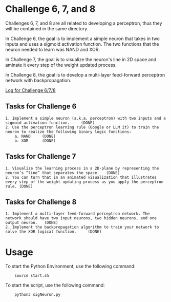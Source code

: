 # Challenge 6, 7, and 8

Challenges 6, 7, and 8 are all related to developing a perceptron, thus they will be contained in the same directory.

In Challenge 6, the goal is to implement a simple neuron that takes in two inputs and uses a sigmoid activation function. The two functions that the neuron needed to learn was NAND and XOR.

In Challenge 7, the goal is to visualize the neuron's line in 2D space and aminate it every step of the weight updated process.

In Challenge 8, the goal is to develop a multi-layer feed-forward perceptron network with backpropagation.

[Log for Challenge 6/7/8](https://docs.google.com/document/d/1fHLvWTa1VuwOcmNT2DHk5nrVDTTodrpD6BzS71KGAKU/edit?usp=sharing)

## Tasks for Challenge 6
    1. Implement a simple neuron (a.k.a. perceptron) with two inputs and a sigmoid activation function.     (DONE)
    2. Use the perceptron learning rule (Google or LLM it) to train the neuron to realize the following binary logic functions:
        a. NAND     (DONE)
        b. XOR      (DONE)

## Tasks for Challenge 7
    1. Visualize the learning process in a 2D-plane by representing the neuron’s “line” that separates the space.   (DONE)
    2. You can turn that in an animated visualization that illustrates every step of the weight updating process as you apply the perceptron rule. (DONE)


## Tasks for Challenge 8
    1. Implement a multi-layer feed-forward perceptron network. The network should have two input neurons, two hidden neurons, and one output neuron.   (DONE)
    2. Implement the backpropagation algorithm to train your network to solve the XOR logical function.     (DONE)

# Usage

To start the Python Environment, use the following command:

        source start.sh

To start the script, use the following command:

        python3 sigNeuron.py

<!---
# Summary for Challenge 6/7/8

In this challenge, I was able to produce a working sigmoid neuron model in Python that can be instantiated for a single neuron, or with multiple layers of neurons. The two functions that were learned by the neurons was a NAND and a XOR function.

## Research

My knowledge in modeling neurons was still very to me. So prior to me going into the challenges right away, I first asked the LLM the following prompt:

    What is the sigmoid function that is used to model neurons?

![image](https://github.com/user-attachments/assets/89b14387-960c-4e53-aa42-5a26d7d9203c)

Based on the information provided, the sigmoid function has the following characteristics:

1. Any real-value input can be passed to the function.
2. Provides a value from 0 to 1, useful for binrary classification
3. Also, the function only contains 2 major computations: a division and a exponential computation.

From what I learned in class, neural networks are able to process any kind of input and produce an output from it. Since any real-value input can be passed to a sigmoid function, it fulfills this requirement. Also, the use of an output between 0 and 1 seems useful for the learning of gates since they provide an expected result that is either 1 or 0.

It is also good to look at the computations of the function which contain a division and exponential operation. This may be a heavy computation to perform on hardware, as it would require the use of a FPU to operate on these heavier operations.

With this basis in mind, I continued to Challenge 6

## C6: Single Sigmoid Neuron

## C7: Visualize Neuron's Line and Weights

## C8: Multi-layer Feed-Forward Neural Network
)
--->





